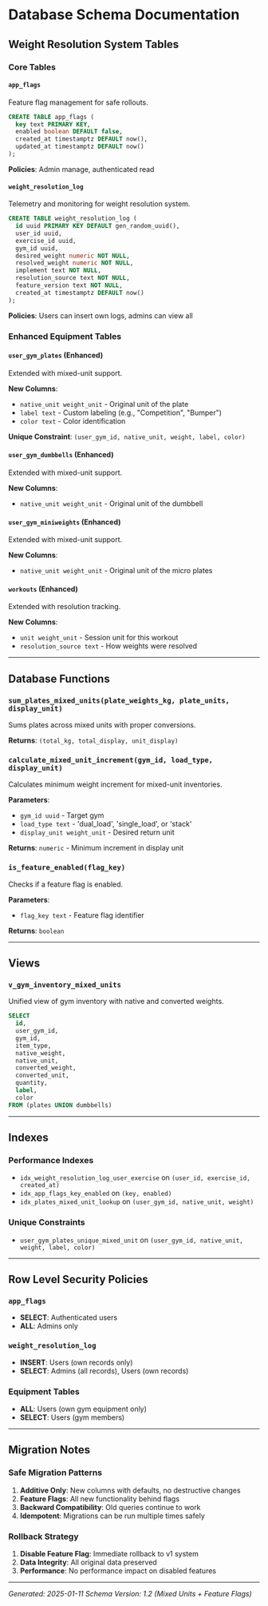 # Database Schema Documentation

## Weight Resolution System Tables

### Core Tables

#### `app_flags`
Feature flag management for safe rollouts.

```sql
CREATE TABLE app_flags (
  key text PRIMARY KEY,
  enabled boolean DEFAULT false,
  created_at timestamptz DEFAULT now(),
  updated_at timestamptz DEFAULT now()
);
```

**Policies**: Admin manage, authenticated read

#### `weight_resolution_log`
Telemetry and monitoring for weight resolution system.

```sql
CREATE TABLE weight_resolution_log (
  id uuid PRIMARY KEY DEFAULT gen_random_uuid(),
  user_id uuid,
  exercise_id uuid,
  gym_id uuid,
  desired_weight numeric NOT NULL,
  resolved_weight numeric NOT NULL,
  implement text NOT NULL,
  resolution_source text NOT NULL,
  feature_version text NOT NULL,
  created_at timestamptz DEFAULT now()
);
```

**Policies**: Users can insert own logs, admins can view all

### Enhanced Equipment Tables

#### `user_gym_plates` (Enhanced)
Extended with mixed-unit support.

**New Columns**:
- `native_unit weight_unit` - Original unit of the plate
- `label text` - Custom labeling (e.g., "Competition", "Bumper")
- `color text` - Color identification

**Unique Constraint**: `(user_gym_id, native_unit, weight, label, color)`

#### `user_gym_dumbbells` (Enhanced)
Extended with mixed-unit support.

**New Columns**:
- `native_unit weight_unit` - Original unit of the dumbbell

#### `user_gym_miniweights` (Enhanced)
Extended with mixed-unit support.

**New Columns**:
- `native_unit weight_unit` - Original unit of the micro plates

#### `workouts` (Enhanced)
Extended with resolution tracking.

**New Columns**:
- `unit weight_unit` - Session unit for this workout
- `resolution_source text` - How weights were resolved

---

## Database Functions

### `sum_plates_mixed_units(plate_weights_kg, plate_units, display_unit)`
Sums plates across mixed units with proper conversions.

**Returns**: `(total_kg, total_display, unit_display)`

### `calculate_mixed_unit_increment(gym_id, load_type, display_unit)`
Calculates minimum weight increment for mixed-unit inventories.

**Parameters**:
- `gym_id uuid` - Target gym
- `load_type text` - 'dual_load', 'single_load', or 'stack'
- `display_unit weight_unit` - Desired return unit

**Returns**: `numeric` - Minimum increment in display unit

### `is_feature_enabled(flag_key)`
Checks if a feature flag is enabled.

**Parameters**:
- `flag_key text` - Feature flag identifier

**Returns**: `boolean`

---

## Views

### `v_gym_inventory_mixed_units`
Unified view of gym inventory with native and converted weights.

```sql
SELECT 
  id,
  user_gym_id,
  gym_id,
  item_type,
  native_weight,
  native_unit,
  converted_weight,
  converted_unit,
  quantity,
  label,
  color
FROM (plates UNION dumbbells)
```

---

## Indexes

### Performance Indexes
- `idx_weight_resolution_log_user_exercise` on `(user_id, exercise_id, created_at)`
- `idx_app_flags_key_enabled` on `(key, enabled)`
- `idx_plates_mixed_unit_lookup` on `(user_gym_id, native_unit, weight)`

### Unique Constraints
- `user_gym_plates_unique_mixed_unit` on `(user_gym_id, native_unit, weight, label, color)`

---

## Row Level Security Policies

### `app_flags`
- **SELECT**: Authenticated users
- **ALL**: Admins only

### `weight_resolution_log`
- **INSERT**: Users (own records only)
- **SELECT**: Admins (all records), Users (own records)

### Equipment Tables
- **ALL**: Users (own gym equipment only)
- **SELECT**: Users (gym members)

---

## Migration Notes

### Safe Migration Patterns
1. **Additive Only**: New columns with defaults, no destructive changes
2. **Feature Flags**: All new functionality behind flags
3. **Backward Compatibility**: Old queries continue to work
4. **Idempotent**: Migrations can be run multiple times safely

### Rollback Strategy
1. **Disable Feature Flag**: Immediate rollback to v1 system
2. **Data Integrity**: All original data preserved
3. **Performance**: No performance impact on disabled features

---

*Generated: 2025-01-11*
*Schema Version: 1.2 (Mixed Units + Feature Flags)*
